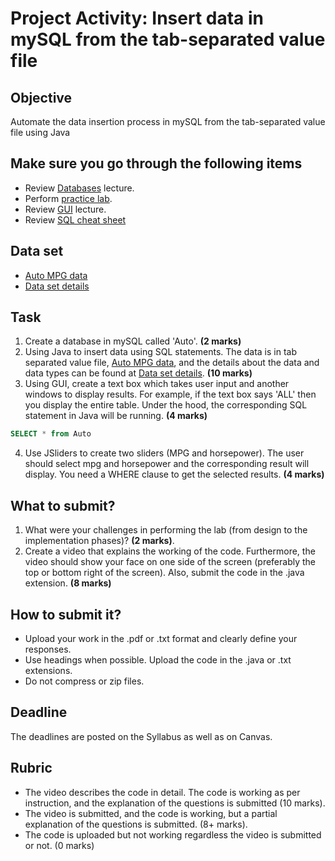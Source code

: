 # Project Activity: Insert data in mySQL from the tab-separated value file

## Objective

Automate the data insertion process in mySQL from the tab-separated value file using Java

## Make sure you go through the following items

- Review [Databases](https://htmlpreview.github.io/?https://github.com/d-khan/java/blob/main/databases/Lecture.html) lecture.
- Perform [practice lab](https://github.com/d-khan/java/blob/main/databases/Practice-lab.md).
- Review [GUI](https://github.com/d-khan/java/blob/main/gui/Lecture.md) lecture.
- Review [SQL cheat sheet](https://www.sqltutorial.org/sql-cheat-sheet/)

## Data set
- [Auto MPG data](https://github.com/d-khan/java/blob/main/project/auto-mpg.data-original)
- [Data set details](https://github.com/d-khan/java/blob/main/project/auto-mpg.names)

## Task
1. Create a database in mySQL called 'Auto'. **(2 marks)**
2. Using Java to insert data using SQL statements. The data is in tab separated value file, [Auto MPG data](https://github.com/d-khan/java/blob/main/project/auto-mpg.data-original), and the details about the data and data types can be found at [Data set details](https://github.com/d-khan/java/blob/main/project/auto-mpg.names). **(10 marks)**
3. Using GUI, create a text box which takes user input and another windows to display results. For example, if the text box says 'ALL' then you display the entire table. Under the hood, the corresponding SQL statement in Java will be running. **(4 marks)**
```sql
SELECT * from Auto
```
4. Use JSliders to create two sliders (MPG and horsepower). The user should select mpg and horsepower and the corresponding result will display. You need a WHERE clause to get the selected results. **(4 marks)**

## What to submit?
  
1. What were your challenges in performing the lab (from design to the implementation phases)? **(2 marks)**.  
2. Create a video that explains the working of the code. Furthermore, the video should show your face on one side of the screen (preferably the top or bottom right of the screen). Also, submit the code in the .java extension. **(8 marks)**

## How to submit it?

- Upload your work in the .pdf or .txt format and clearly define your responses.  
- Use headings when possible. Upload the code in the .java or .txt extensions.
- Do not compress or zip files.

## Deadline

The deadlines are posted on the Syllabus as well as on Canvas.

## Rubric

- The video describes the code in detail. The code is working as per instruction, and the explanation of the questions is submitted (10 marks).  
- The video is submitted, and the code is working, but a partial explanation of the questions is submitted. (8+ marks).  
- The code is uploaded but not working regardless the video is submitted or not. (0 marks)
